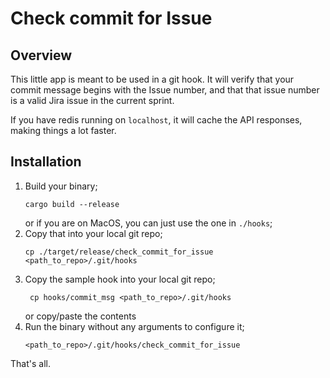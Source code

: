 # Check commit for Issue

## Overview
This little app is meant to be used in a git hook. 
It will verify that your commit message begins with the Issue number, 
and that that issue number is a valid Jira issue in the current sprint.

If you have redis running on `localhost`, it will cache the API responses, making things a lot faster.

## Installation
1. Build your binary; 
    ```
    cargo build --release
    ```
    or if you are on MacOS, you can just use the one in `./hooks`;
2. Copy that into your local git repo; 
    ```
    cp ./target/release/check_commit_for_issue <path_to_repo>/.git/hooks
    ```
4. Copy the sample hook into your local git repo;
   ```
    cp hooks/commit_msg <path_to_repo>/.git/hooks
   ```
   or copy/paste the contents
5. Run the binary without any arguments to configure it;
    ```
    <path_to_repo>/.git/hooks/check_commit_for_issue
    ``` 

That's all. 
